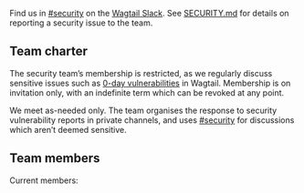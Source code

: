 
Find us in [#security](https://app.slack.com/client/T0K33F93J/C015Y7T4MQR) on the [Wagtail Slack](https://github.com/wagtail/wagtail/wiki/Slack). See [SECURITY.md](https://github.com/wagtail/wagtail/blob/main/SECURITY.md) for details on reporting a security issue to the team.

## Team charter

The security team’s membership is restricted, as we regularly discuss sensitive issues such as [0-day vulnerabilities](https://en.wikipedia.org/wiki/Zero-day_(computing)) in Wagtail. Membership is on invitation only, with an indefinite term which can be revoked at any point.

We meet as-needed only. The team organises the response to security vulnerability reports in private channels, and uses [#security](https://app.slack.com/client/T0K33F93J/C015Y7T4MQR) for discussions which aren’t deemed sensitive.

## Team members

Current members:

